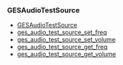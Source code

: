 ### GESAudioTestSource

* [GESAudioTestSource]()
* [ges_audio_test_source_set_freq]()
* [ges_audio_test_source_set_volume]()
* [ges_audio_test_source_get_freq]()
* [ges_audio_test_source_get_volume]()
